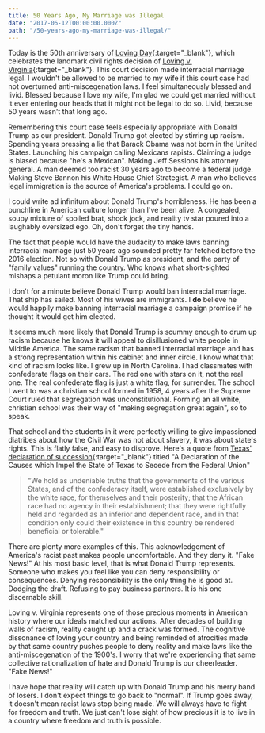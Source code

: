 ```yaml
---
title: 50 Years Ago, My Marriage was Illegal
date: "2017-06-12T00:00:00.000Z"
path: "/50-years-ago-my-marriage-was-illegal/"
---
```


Today is the 50th anniversary of [Loving Day](https://en.wikipedia.org/wiki/Loving_Day){:target="_blank"}, which celebrates the landmark civil rights decision of [Loving v. Virginia](https://en.wikipedia.org/wiki/Loving_v._Virginia){:target="_blank"}. This court decision made interracial marriage legal. I wouldn't be allowed to be married to my wife if this court case had not overturned anti-miscegenation laws. I feel simultaneously blessed and livid. Blessed because I love my wife, I'm glad we could get married without it ever entering our heads that it might not be legal to do so. Livid, because 50 years wasn't that long ago.

Remembering this court case feels especially appropriate with Donald Trump as our president. Donald Trump got elected by stirring up racism. Spending years pressing a lie that Barack Obama was not born in the United States. Launching his campaign calling Mexicans rapists. Claiming a judge is biased because "he's a Mexican". Making Jeff Sessions his attorney general. A man deemed too racist 30 years ago to become a federal judge. Making Steve Bannon his White House Chief Strategist. A man who believes legal immigration is the source of America's problems. I could go on.

I could write ad infinitum about Donald Trump's horribleness. He has been a punchline in American culture longer than I've been alive. A congealed, soupy mixture of spoiled brat, shock jock, and reality tv star poured into a laughably oversized ego. Oh, don't forget the tiny hands.

The fact that people would have the audacity to make laws banning interracial marriage just 50 years ago sounded pretty far fetched before the 2016 election. Not so with Donald Trump as president, and the party of "family values" running the country. Who knows what short-sighted mishaps a petulant moron like Trump could bring.

I don't for a minute believe Donald Trump would ban interracial marriage. That ship has sailed. Most of his wives are immigrants. I **do** believe he would happily make banning interracial marriage a campaign promise if he thought it would get him elected.

It seems much more likely that Donald Trump is scummy enough to drum up racism because he knows it will appeal to disillusioned white people in Middle America. The same racism that banned interracial marriage and has a strong representation within his cabinet and inner circle. I know what that kind of racism looks like. I grew up in North Carolina. I had classmates with confederate flags on their cars. The red one with stars on it, not the real one. The real confederate flag is just a white flag, for surrender. The school I went to was a christian school formed in 1958, 4 years after the Supreme Court ruled that segregation was unconstitutional. Forming an all white, christian school was their way of "making segregation great again", so to speak.

That school and the students in it were perfectly willing to give impassioned diatribes about how the Civil War was not about slavery, it was about state's rights. This is flatly false, and easy to disprove. Here's a quote from [Texas' declaration of succession](http://avalon.law.yale.edu/19th_century/csa_texsec.asp){:target="_blank"} titled "A Declaration of the Causes which Impel the State of Texas to Secede from the Federal Union"

>"We hold as undeniable truths that the governments of the various States, and of the confederacy itself, were established exclusively by the white race, for themselves and their posterity; that the African race had no agency in their establishment; that they were rightfully held and regarded as an inferior and dependent race, and in that condition only could their existence in this country be rendered beneficial or tolerable."

There are plenty more examples of this. This acknowledgement of America's racist past makes people uncomfortable. And they deny it. "Fake News!" At his most basic level, that is what Donald Trump represents. Someone who makes you feel like you can deny responsibility or consequences. Denying responsibility is the only thing he is good at. Dodging the draft. Refusing to pay business partners. It is his one discernable skill.

Loving v. Virginia represents one of those precious moments in American history where our ideals matched our actions. After decades of building walls of racism, reality caught up and a crack was formed. The cognitive dissonance of loving your country and being reminded of atrocities made by that same country pushes people to deny reality and make laws like the anti-miscegenation of the 1900's. I worry that we're experiencing that same collective rationalization of hate and Donald Trump is our cheerleader. "Fake News!"

I have hope that reality will catch up with Donald Trump and his merry band of losers. I don't expect things to go back to "normal". If Trump goes away, it doesn't mean racist laws stop being made. We will always have to fight for freedom and truth. We just can't lose sight of how precious it is to live in a country where freedom and truth is possible.
